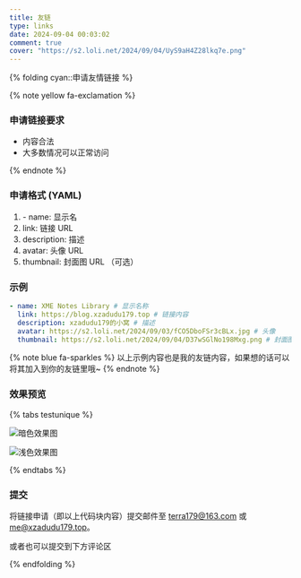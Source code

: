 ```yaml
---
title: 友链
type: links
date: 2024-09-04 00:03:02
comment: true
cover: "https://s2.loli.net/2024/09/04/UyS9aH4Z28lkq7e.png"
---
```

<style>
    .wl-reaction {
        display: none;
    }
</style>

{% folding cyan::申请友情链接 %}

{% note yellow fa-exclamation %}

### 申请链接要求

-   内容合法
-   大多数情况可以正常访问

{% endnote %}

### 申请格式 (YAML)

1. \- name: 显示名
2.   link: 链接 URL
3.   description: 描述
4.   avatar: 头像 URL
5.   thumbnail: 封面图 URL （可选）

### 示例

```yaml
- name: XME Notes Library # 显示名称
  link: https://blog.xzadudu179.top # 链接内容
  description: xzadudu179的小窝 # 描述
  avatar: https://s2.loli.net/2024/09/03/fCO5DboFSr3cBLx.jpg # 头像
  thumbnail: https://s2.loli.net/2024/09/04/D37wSGlNo198Mxg.png # 封面图 在置顶链接时才会显示
```

{% note blue fa-sparkles %}
以上示例内容也是我的友链内容，如果想的话可以将其加入到你的友链里哦~
{% endnote %}

### 效果预览

{% tabs testunique %}

<!-- tab 暗色主题-->

![暗色效果图](https://s2.loli.net/2024/09/04/kVmLPublcHMgs1q.jpg)

<!-- endtab -->

<!-- tab 浅色主题-->

![浅色效果图](https://s2.loli.net/2024/09/04/HIRQifkF8dYuebC.jpg)

<!-- endtab -->

{% endtabs %}

### 提交

将链接申请（即以上代码块内容）提交邮件至 terra179@163.com 或 me@xzadudu179.top。

或者也可以提交到下方评论区

{% endfolding %}
